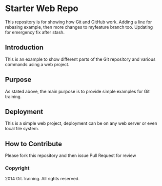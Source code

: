 # Starter Web Repo

This repository is for showing how Git and GitHub work. Adding a line for rebasing example, then more changes to myfeature branch too. Updating for emergency fix after stash.

## Introduction

This is an example to show different parts of the Git repository and various commands using a web project.

## Purpose

As stated above, the main purpose is to provide simple examples for Git training.

## Deployment

This is a simple web project, deployment can be on any web server or even local file system.

## How to Contribute

Please fork this repository and then issue Pull Request for review

### Copyright

2014 Git.Training. All rights reserved.
